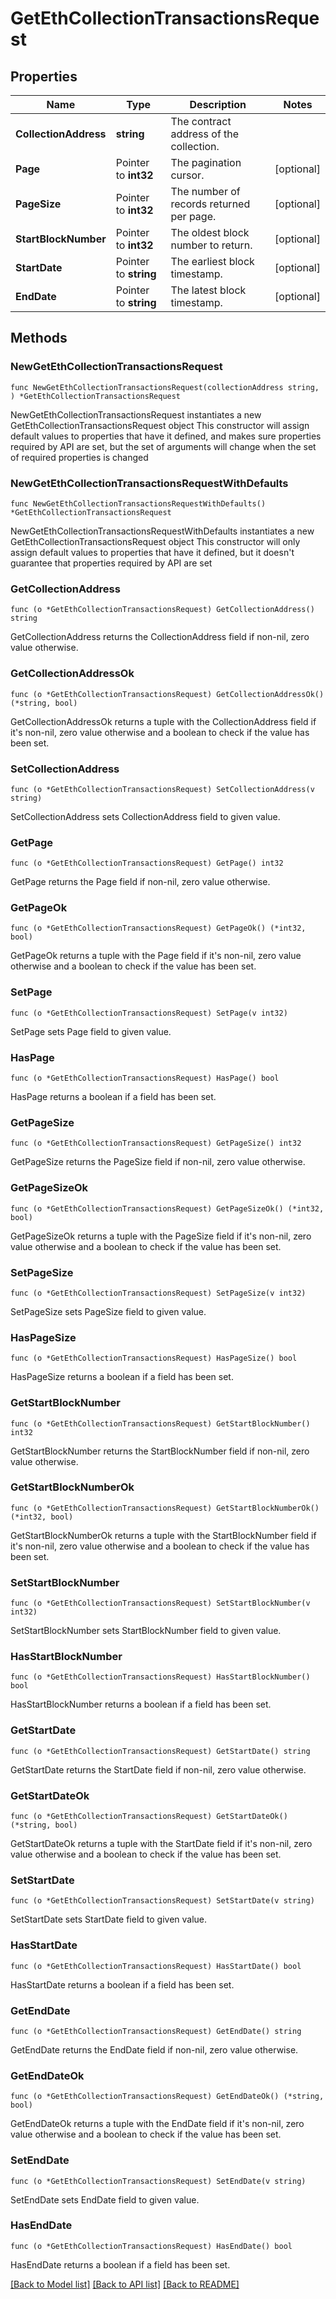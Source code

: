 # GetEthCollectionTransactionsRequest

## Properties

Name | Type | Description | Notes
------------ | ------------- | ------------- | -------------
**CollectionAddress** | **string** | The contract address of the collection. | 
**Page** | Pointer to **int32** | The pagination cursor. | [optional] 
**PageSize** | Pointer to **int32** | The number of records returned per page. | [optional] 
**StartBlockNumber** | Pointer to **int32** | The oldest block number to return. | [optional] 
**StartDate** | Pointer to **string** | The earliest block timestamp. | [optional] 
**EndDate** | Pointer to **string** | The latest block timestamp. | [optional] 

## Methods

### NewGetEthCollectionTransactionsRequest

`func NewGetEthCollectionTransactionsRequest(collectionAddress string, ) *GetEthCollectionTransactionsRequest`

NewGetEthCollectionTransactionsRequest instantiates a new GetEthCollectionTransactionsRequest object
This constructor will assign default values to properties that have it defined,
and makes sure properties required by API are set, but the set of arguments
will change when the set of required properties is changed

### NewGetEthCollectionTransactionsRequestWithDefaults

`func NewGetEthCollectionTransactionsRequestWithDefaults() *GetEthCollectionTransactionsRequest`

NewGetEthCollectionTransactionsRequestWithDefaults instantiates a new GetEthCollectionTransactionsRequest object
This constructor will only assign default values to properties that have it defined,
but it doesn't guarantee that properties required by API are set

### GetCollectionAddress

`func (o *GetEthCollectionTransactionsRequest) GetCollectionAddress() string`

GetCollectionAddress returns the CollectionAddress field if non-nil, zero value otherwise.

### GetCollectionAddressOk

`func (o *GetEthCollectionTransactionsRequest) GetCollectionAddressOk() (*string, bool)`

GetCollectionAddressOk returns a tuple with the CollectionAddress field if it's non-nil, zero value otherwise
and a boolean to check if the value has been set.

### SetCollectionAddress

`func (o *GetEthCollectionTransactionsRequest) SetCollectionAddress(v string)`

SetCollectionAddress sets CollectionAddress field to given value.


### GetPage

`func (o *GetEthCollectionTransactionsRequest) GetPage() int32`

GetPage returns the Page field if non-nil, zero value otherwise.

### GetPageOk

`func (o *GetEthCollectionTransactionsRequest) GetPageOk() (*int32, bool)`

GetPageOk returns a tuple with the Page field if it's non-nil, zero value otherwise
and a boolean to check if the value has been set.

### SetPage

`func (o *GetEthCollectionTransactionsRequest) SetPage(v int32)`

SetPage sets Page field to given value.

### HasPage

`func (o *GetEthCollectionTransactionsRequest) HasPage() bool`

HasPage returns a boolean if a field has been set.

### GetPageSize

`func (o *GetEthCollectionTransactionsRequest) GetPageSize() int32`

GetPageSize returns the PageSize field if non-nil, zero value otherwise.

### GetPageSizeOk

`func (o *GetEthCollectionTransactionsRequest) GetPageSizeOk() (*int32, bool)`

GetPageSizeOk returns a tuple with the PageSize field if it's non-nil, zero value otherwise
and a boolean to check if the value has been set.

### SetPageSize

`func (o *GetEthCollectionTransactionsRequest) SetPageSize(v int32)`

SetPageSize sets PageSize field to given value.

### HasPageSize

`func (o *GetEthCollectionTransactionsRequest) HasPageSize() bool`

HasPageSize returns a boolean if a field has been set.

### GetStartBlockNumber

`func (o *GetEthCollectionTransactionsRequest) GetStartBlockNumber() int32`

GetStartBlockNumber returns the StartBlockNumber field if non-nil, zero value otherwise.

### GetStartBlockNumberOk

`func (o *GetEthCollectionTransactionsRequest) GetStartBlockNumberOk() (*int32, bool)`

GetStartBlockNumberOk returns a tuple with the StartBlockNumber field if it's non-nil, zero value otherwise
and a boolean to check if the value has been set.

### SetStartBlockNumber

`func (o *GetEthCollectionTransactionsRequest) SetStartBlockNumber(v int32)`

SetStartBlockNumber sets StartBlockNumber field to given value.

### HasStartBlockNumber

`func (o *GetEthCollectionTransactionsRequest) HasStartBlockNumber() bool`

HasStartBlockNumber returns a boolean if a field has been set.

### GetStartDate

`func (o *GetEthCollectionTransactionsRequest) GetStartDate() string`

GetStartDate returns the StartDate field if non-nil, zero value otherwise.

### GetStartDateOk

`func (o *GetEthCollectionTransactionsRequest) GetStartDateOk() (*string, bool)`

GetStartDateOk returns a tuple with the StartDate field if it's non-nil, zero value otherwise
and a boolean to check if the value has been set.

### SetStartDate

`func (o *GetEthCollectionTransactionsRequest) SetStartDate(v string)`

SetStartDate sets StartDate field to given value.

### HasStartDate

`func (o *GetEthCollectionTransactionsRequest) HasStartDate() bool`

HasStartDate returns a boolean if a field has been set.

### GetEndDate

`func (o *GetEthCollectionTransactionsRequest) GetEndDate() string`

GetEndDate returns the EndDate field if non-nil, zero value otherwise.

### GetEndDateOk

`func (o *GetEthCollectionTransactionsRequest) GetEndDateOk() (*string, bool)`

GetEndDateOk returns a tuple with the EndDate field if it's non-nil, zero value otherwise
and a boolean to check if the value has been set.

### SetEndDate

`func (o *GetEthCollectionTransactionsRequest) SetEndDate(v string)`

SetEndDate sets EndDate field to given value.

### HasEndDate

`func (o *GetEthCollectionTransactionsRequest) HasEndDate() bool`

HasEndDate returns a boolean if a field has been set.


[[Back to Model list]](../README.md#documentation-for-models) [[Back to API list]](../README.md#documentation-for-api-endpoints) [[Back to README]](../README.md)


